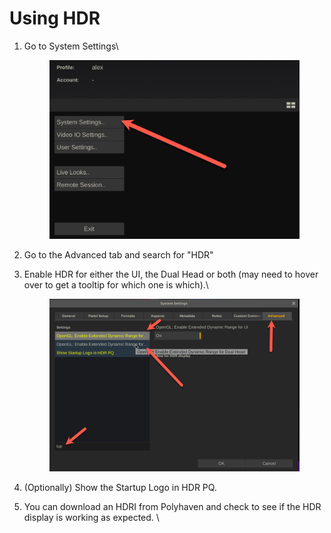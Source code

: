 # Using HDR

1.  Go to System Settings\


    <figure><img src="../.gitbook/assets/image (1) (1) (1) (1) (1) (1) (1).png" alt=""><figcaption></figcaption></figure>
2. Go to the Advanced tab and search for "HDR"
3.  Enable HDR for either the UI, the Dual Head or both (may need to hover over to get a tooltip for which one is which).\


    <figure><img src="../.gitbook/assets/image (1) (1) (1) (1) (1) (1) (1) (1).png" alt=""><figcaption></figcaption></figure>
4. (Optionally) Show the Startup Logo in HDR PQ.&#x20;
5. You can download an HDRI from Polyhaven and check to see if the HDR display is working as expected. \

